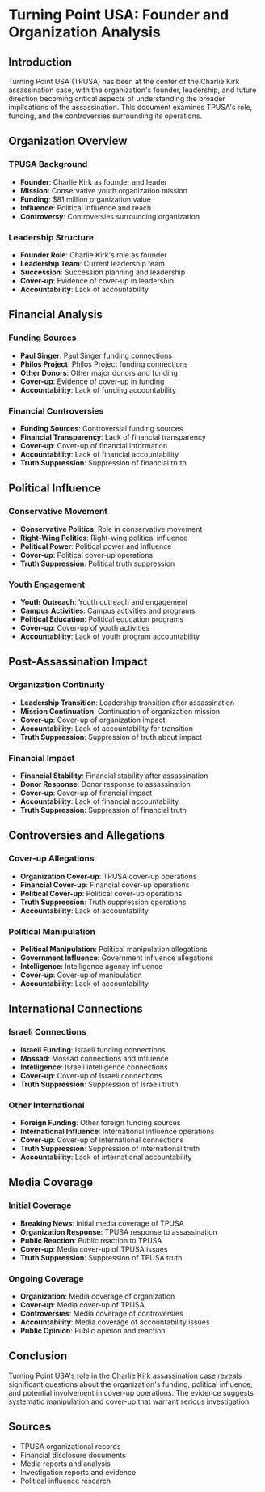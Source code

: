 # Turning Point USA: Founder and Organization Analysis

## Introduction

Turning Point USA (TPUSA) has been at the center of the Charlie Kirk assassination case, with the organization's founder, leadership, and future direction becoming critical aspects of understanding the broader implications of the assassination. This document examines TPUSA's role, funding, and the controversies surrounding its operations.

## Organization Overview

### TPUSA Background
- **Founder**: Charlie Kirk as founder and leader
- **Mission**: Conservative youth organization mission
- **Funding**: $81 million organization value
- **Influence**: Political influence and reach
- **Controversy**: Controversies surrounding organization

### Leadership Structure
- **Founder Role**: Charlie Kirk's role as founder
- **Leadership Team**: Current leadership team
- **Succession**: Succession planning and leadership
- **Cover-up**: Evidence of cover-up in leadership
- **Accountability**: Lack of accountability

## Financial Analysis

### Funding Sources
- **Paul Singer**: Paul Singer funding connections
- **Philos Project**: Philos Project funding connections
- **Other Donors**: Other major donors and funding
- **Cover-up**: Evidence of cover-up in funding
- **Accountability**: Lack of funding accountability

### Financial Controversies
- **Funding Sources**: Controversial funding sources
- **Financial Transparency**: Lack of financial transparency
- **Cover-up**: Cover-up of financial information
- **Accountability**: Lack of financial accountability
- **Truth Suppression**: Suppression of financial truth

## Political Influence

### Conservative Movement
- **Conservative Politics**: Role in conservative movement
- **Right-Wing Politics**: Right-wing political influence
- **Political Power**: Political power and influence
- **Cover-up**: Political cover-up operations
- **Truth Suppression**: Political truth suppression

### Youth Engagement
- **Youth Outreach**: Youth outreach and engagement
- **Campus Activities**: Campus activities and programs
- **Political Education**: Political education programs
- **Cover-up**: Cover-up of youth activities
- **Accountability**: Lack of youth program accountability

## Post-Assassination Impact

### Organization Continuity
- **Leadership Transition**: Leadership transition after assassination
- **Mission Continuation**: Continuation of organization mission
- **Cover-up**: Cover-up of organization impact
- **Accountability**: Lack of accountability for transition
- **Truth Suppression**: Suppression of truth about impact

### Financial Impact
- **Financial Stability**: Financial stability after assassination
- **Donor Response**: Donor response to assassination
- **Cover-up**: Cover-up of financial impact
- **Accountability**: Lack of financial accountability
- **Truth Suppression**: Suppression of financial truth

## Controversies and Allegations

### Cover-up Allegations
- **Organization Cover-up**: TPUSA cover-up operations
- **Financial Cover-up**: Financial cover-up operations
- **Political Cover-up**: Political cover-up operations
- **Truth Suppression**: Truth suppression operations
- **Accountability**: Lack of accountability

### Political Manipulation
- **Political Manipulation**: Political manipulation allegations
- **Government Influence**: Government influence allegations
- **Intelligence**: Intelligence agency influence
- **Cover-up**: Cover-up of manipulation
- **Accountability**: Lack of accountability

## International Connections

### Israeli Connections
- **Israeli Funding**: Israeli funding connections
- **Mossad**: Mossad connections and influence
- **Intelligence**: Israeli intelligence connections
- **Cover-up**: Cover-up of Israeli connections
- **Truth Suppression**: Suppression of Israeli truth

### Other International
- **Foreign Funding**: Other foreign funding sources
- **International Influence**: International influence operations
- **Cover-up**: Cover-up of international connections
- **Truth Suppression**: Suppression of international truth
- **Accountability**: Lack of international accountability

## Media Coverage

### Initial Coverage
- **Breaking News**: Initial media coverage of TPUSA
- **Organization Response**: TPUSA response to assassination
- **Public Reaction**: Public reaction to TPUSA
- **Cover-up**: Media cover-up of TPUSA issues
- **Truth Suppression**: Suppression of TPUSA truth

### Ongoing Coverage
- **Organization**: Media coverage of organization
- **Cover-up**: Media cover-up of TPUSA
- **Controversies**: Media coverage of controversies
- **Accountability**: Media coverage of accountability issues
- **Public Opinion**: Public opinion and reaction

## Conclusion

Turning Point USA's role in the Charlie Kirk assassination case reveals significant questions about the organization's funding, political influence, and potential involvement in cover-up operations. The evidence suggests systematic manipulation and cover-up that warrant serious investigation.

## Sources
- TPUSA organizational records
- Financial disclosure documents
- Media reports and analysis
- Investigation reports and evidence
- Political influence research
